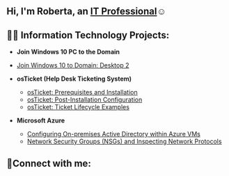 <h2>Hi, I'm Roberta, an <a href="https://www.linkedin.com/in/roberta-bueno-3771785a/">IT Professional</a>☺</h2>

<h2>👨‍💻 Information Technology Projects:</h2>

- <b>Join Windows 10 PC to the Domain</b>
- [Join Windows 10 to Domain: Desktop 2](https://github.com/roberta-bueno/Win10Desktop2)


- <b>osTicket (Help Desk Ticketing System)</b>
  - [osTicket: Prerequisites and Installation](https://github.com/roberta-bueno/osticket-prereqs)
  - [osTicket: Post-Installation Configuration](https://github.com/roberta-bueno/post-install-config)
  - [osTicket: Ticket Lifecycle Examples](https://github.com/roberta-bueno/ticket-lifecycle)
- <b>Microsoft Azure</b>
  - [Configuring On-premises Active Directory within Azure VMs](https://github.com/roberta-bueno/configure-ad)
  - [Network Security Groups (NSGs) and Inspecting Network Protocols](https://github.com/roberta-bueno/azure-network-protocols)

<h2>🤳Connect with me:</h2>

